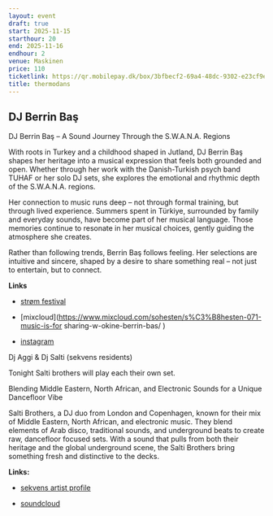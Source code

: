 ```yaml
---
layout: event
draft: true
start: 2025-11-15
starthour: 20
end: 2025-11-16
endhour: 2
venue: Maskinen
price: 110
ticketlink: https://qr.mobilepay.dk/box/3bfbecf2-69a4-48dc-9302-e23cf9e08b10/pay-in?amount=11000
title: thermodans
---
```

## DJ Berrin Baş

DJ Berrin Baş – A Sound Journey Through the S.W.A.N.A. Regions

With roots in Turkey and a childhood shaped in Jutland, DJ Berrin Baş shapes her heritage into a musical expression that feels both grounded and open. Whether through her work with the Danish-Turkish psych band TUHAF or her solo DJ sets, she explores the emotional and rhythmic depth of the S.W.A.N.A. regions.

Her connection to music runs deep – not through formal training, but through lived experience. Summers spent in Türkiye, surrounded by family and everyday sounds, have become part of her musical language. Those memories continue to resonate in her musical choices, gently guiding the atmosphere she creates.

Rather than following trends, Berrin Baş follows feeling. Her selections are intuitive and sincere, shaped by a desire to share something real – not just to entertain, but to connect.

**Links**

*   [strøm festival](https://strm.dk/fast-lytter-berrin-bas/ )
    
*   [mixcloud](https://www.mixcloud.com/sohesten/s%C3%B8hesten-071-music-is-for sharing-w-okine-berrin-bas/ )
    
*   [instagram](https://www.instagram.com/_berrin_bas_/)
    

Dj Aggi & Dj Salti (sekvens residents)

Tonight Salti brothers will play each their own set.

Blending Middle Eastern, North African, and Electronic Sounds for a Unique Dancefloor Vibe

Salti Brothers, a DJ duo from London and Copenhagen, known for their mix of Middle Eastern, North African, and electronic music. They blend elements of Arab disco, traditional sounds, and underground beats to create raw, dancefloor focused sets. With a sound that pulls from both their heritage and the global underground scene, the Salti Brothers bring something fresh and distinctive to the decks.

**Links:**

*   [sekvens artist profile](https://sekvens.buro.earth/2025-03-16-salti-brothers)
    
*   [soundcloud](https://soundcloud.com/salti-brothers)